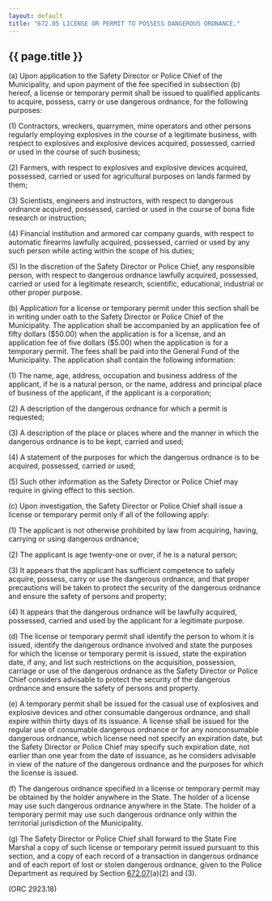 ---
layout: default 
title: "672.05 LICENSE OR PERMIT TO POSSESS DANGEROUS ORDNANCE."---

{{ page.title }}
----------------

​(a) Upon application to the Safety Director or Police Chief of the
Municipality, and upon payment of the fee specified in subsection (b)
hereof, a license or temporary permit shall be issued to qualified
applicants to acquire, possess, carry or use dangerous ordnance, for the
following purposes:

​(1) Contractors, wreckers, quarrymen, mine operators and other persons
regularly employing explosives in the course of a legitimate business,
with respect to explosives and explosive devices acquired, possessed,
carried or used in the course of such business;

​(2) Farmers, with respect to explosives and explosive devices acquired,
possessed, carried or used for agricultural purposes on lands farmed by
them;

​(3) Scientists, engineers and instructors, with respect to dangerous
ordnance acquired, possessed, carried or used in the course of bona fide
research or instruction;

​(4) Financial institution and armored car company guards, with respect
to automatic firearms lawfully acquired, possessed, carried or used by
any such person while acting within the scope of his duties;

​(5) In the discretion of the Safety Director or Police Chief, any
responsible person, with respect to dangerous ordnance lawfully
acquired, possessed, carried or used for a legitimate research,
scientific, educational, industrial or other proper purpose.

​(b) Application for a license or temporary permit under this section
shall be in writing under oath to the Safety Director or Police Chief of
the Municipality. The application shall be accompanied by an application
fee of fifty dollars (\$50.00) when the application is for a license,
and an application fee of five dollars (\$5.00) when the application is
for a temporary permit. The fees shall be paid into the General Fund of
the Municipality. The application shall contain the following
information:

​(1) The name, age, address, occupation and business address of the
applicant, if he is a natural person, or the name, address and principal
place of business of the applicant, if the applicant is a corporation;

​(2) A description of the dangerous ordnance for which a permit is
requested;

​(3) A description of the place or places where and the manner in which
the dangerous ordnance is to be kept, carried and used;

​(4) A statement of the purposes for which the dangerous ordnance is to
be acquired, possessed, carried or used;

​(5) Such other information as the Safety Director or Police Chief may
require in giving effect to this section.

​(c) Upon investigation, the Safety Director or Police Chief shall issue
a license or temporary permit only if all of the following apply:

​(1) The applicant is not otherwise prohibited by law from acquiring,
having, carrying or using dangerous ordnance;

​(2) The applicant is age twenty-one or over, if he is a natural person;

​(3) It appears that the applicant has sufficient competence to safely
acquire, possess, carry or use the dangerous ordnance, and that proper
precautions will be taken to protect the security of the dangerous
ordnance and ensure the safety of persons and property;

​(4) It appears that the dangerous ordnance will be lawfully acquired,
possessed, carried and used by the applicant for a legitimate purpose.

​(d) The license or temporary permit shall identify the person to whom
it is issued, identify the dangerous ordnance involved and state the
purposes for which the license or temporary permit is issued, state the
expiration date, if any, and list such restrictions on the acquisition,
possession, carriage or use of the dangerous ordnance as the Safety
Director or Police Chief considers advisable to protect the security of
the dangerous ordnance and ensure the safety of persons and property.

​(e) A temporary permit shall be issued for the casual use of explosives
and explosive devices and other consumable dangerous ordnance, and shall
expire within thirty days of its issuance. A license shall be issued for
the regular use of consumable dangerous ordnance or for any
nonconsumable dangerous ordnance, which license need not specify an
expiration date, but the Safety Director or Police Chief may specify
such expiration date, not earlier than one year from the date of
issuance, as he considers advisable in view of the nature of the
dangerous ordnance and the purposes for which the license is issued.

​(f) The dangerous ordnance specified in a license or temporary permit
may be obtained by the holder anywhere in the State. The holder of a
license may use such dangerous ordnance anywhere in the State. The
holder of a temporary permit may use such dangerous ordnance only within
the territorial jurisdiction of the Municipality.

​(g) The Safety Director or Police Chief shall forward to the State Fire
Marshal a copy of such license or temporary permit issued pursuant to
this section, and a copy of each record of a transaction in dangerous
ordnance and of each report of lost or stolen dangerous ordnance, given
to the Police Department as required by Section
[672.07](381fd747.html)(a)(2) and (3).

(ORC 2923.18)
